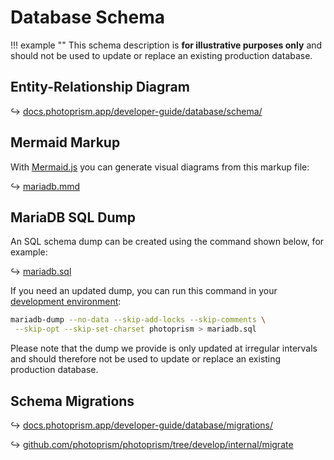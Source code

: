 # Database Schema

!!! example ""
    This schema description is **for illustrative purposes only** and should not be used to update or replace an existing production database.

## Entity-Relationship Diagram

↪ [docs.photoprism.app/developer-guide/database/schema/](schema.md)

## Mermaid Markup

With [Mermaid.js](https://mermaid-js.github.io/) you can generate visual diagrams from this markup file:

↪ [mariadb.mmd](https://github.com/photoprism/photoprism/blob/develop/internal/entity/schema/mariadb.mmd)

## MariaDB SQL Dump

An SQL schema dump can be created using the command shown below, for example:

↪ [mariadb.sql](https://raw.githubusercontent.com/photoprism/photoprism/develop/internal/entity/schema/mariadb.sql)

If you need an updated dump, you can run this command in your [development environment](../setup.md):

```bash
mariadb-dump --no-data --skip-add-locks --skip-comments \
 --skip-opt --skip-set-charset photoprism > mariadb.sql
```

Please note that the dump we provide is only updated at irregular intervals and should therefore not be used to update or replace an existing production database.

## Schema Migrations

↪ [docs.photoprism.app/developer-guide/database/migrations/](migrations.md)

↪ [github.com/photoprism/photoprism/tree/develop/internal/migrate](https://github.com/photoprism/photoprism/tree/develop/internal/entity/migrate)